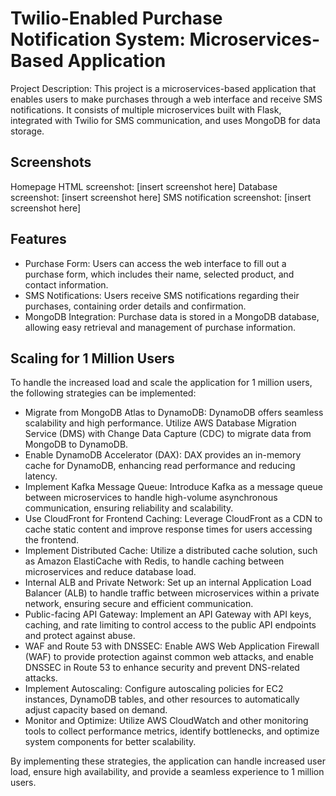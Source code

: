 # Twilio-Enabled Purchase Notification System: Microservices-Based Application

Project Description: This project is a microservices-based application that enables users to make purchases through a web interface and receive SMS notifications. It consists of multiple microservices built with Flask, integrated with Twilio for SMS communication, and uses MongoDB for data storage.

## Screenshots

Homepage HTML screenshot: [insert screenshot here]
Database screenshot: [insert screenshot here]
SMS notification screenshot: [insert screenshot here]


## Features

- Purchase Form: Users can access the web interface to fill out a purchase form, which includes their name, selected product, and contact information.
- SMS Notifications: Users receive SMS notifications regarding their purchases, containing order details and confirmation.
- MongoDB Integration: Purchase data is stored in a MongoDB database, allowing easy retrieval and management of purchase information.

## Scaling for 1 Million Users

To handle the increased load and scale the application for 1 million users, the following strategies can be implemented:

- Migrate from MongoDB Atlas to DynamoDB: DynamoDB offers seamless scalability and high performance. Utilize AWS Database Migration Service (DMS) with Change Data Capture (CDC) to migrate data from MongoDB to DynamoDB.
- Enable DynamoDB Accelerator (DAX): DAX provides an in-memory cache for DynamoDB, enhancing read performance and reducing latency.
- Implement Kafka Message Queue: Introduce Kafka as a message queue between microservices to handle high-volume asynchronous communication, ensuring reliability and scalability.
- Use CloudFront for Frontend Caching: Leverage CloudFront as a CDN to cache static content and improve response times for users accessing the frontend.
- Implement Distributed Cache: Utilize a distributed cache solution, such as Amazon ElastiCache with Redis, to handle caching between microservices and reduce database load.
- Internal ALB and Private Network: Set up an internal Application Load Balancer (ALB) to handle traffic between microservices within a private network, ensuring secure and efficient communication.
- Public-facing API Gateway: Implement an API Gateway with API keys, caching, and rate limiting to control access to the public API endpoints and protect against abuse.
- WAF and Route 53 with DNSSEC: Enable AWS Web Application Firewall (WAF) to provide protection against common web attacks, and enable DNSSEC in Route 53 to enhance security and prevent DNS-related attacks.
- Implement Autoscaling: Configure autoscaling policies for EC2 instances, DynamoDB tables, and other resources to automatically adjust capacity based on demand.
- Monitor and Optimize: Utilize AWS CloudWatch and other monitoring tools to collect performance metrics, identify bottlenecks, and optimize system components for better scalability.

By implementing these strategies, the application can handle increased user load, ensure high availability, and provide a seamless experience to 1 million users.
